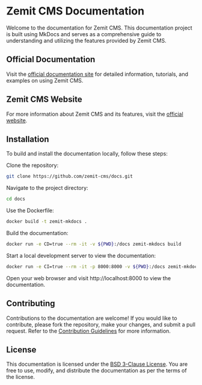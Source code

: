 # Zemit CMS Documentation

Welcome to the documentation for Zemit CMS. This documentation project is built using MkDocs and serves as a
comprehensive guide to understanding and utilizing the features provided by Zemit CMS.

## Official Documentation

Visit the [official documentation site](https://docs.zemit.com/) for detailed information, tutorials, and examples on
using Zemit CMS.

## Zemit CMS Website

For more information about Zemit CMS and its features, visit the [official website](https://www.zemit.com/).

## Installation

To build and install the documentation locally, follow these steps:

Clone the repository:

```bash
git clone https://github.com/zemit-cms/docs.git
```

Navigate to the project directory:

```bash
cd docs
```

Use the Dockerfile:
```bash
docker build -t zemit-mkdocs .
```

Build the documentation:

```bash
docker run -e CD=true --rm -it -v ${PWD}:/docs zemit-mkdocs build
```

Start a local development server to view the documentation:

```bash
docker run -e CI=true --rm -it -p 8000:8000 -v ${PWD}:/docs zemit-mkdocs
```

Open your web browser and visit http://localhost:8000 to view the documentation.

## Contributing

Contributions to the documentation are welcome! If you would like to contribute, please fork the repository, make your
changes, and submit a pull request. Refer to
the [Contribution Guidelines](https://github.com/zemit-cms/core/blob/master/CONTRIBUTING.md) for more information.

## License

This documentation is licensed under
the [BSD 3-Clause License](https://github.com/zemit-cms/core/blob/master/LICENSE.txt). You are free to use, modify, and
distribute the documentation as per the terms of the license.
